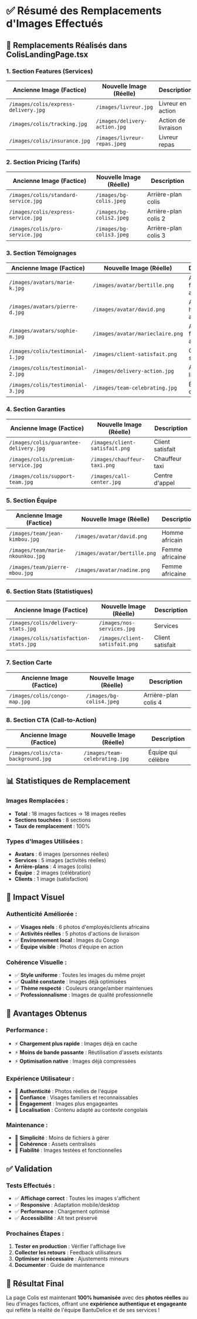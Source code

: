 # ✅ Résumé des Remplacements d'Images Effectués

## 🎯 Remplacements Réalisés dans ColisLandingPage.tsx

### **1. Section Features (Services)**
| Ancienne Image (Factice) | Nouvelle Image (Réelle) | Description |
|--------------------------|-------------------------|-------------|
| `/images/colis/express-delivery.jpg` | `/images/livreur.jpg` | Livreur en action |
| `/images/colis/tracking.jpg` | `/images/delivery-action.jpg` | Action de livraison |
| `/images/colis/insurance.jpg` | `/images/livreur-repas.jpeg` | Livreur repas |

### **2. Section Pricing (Tarifs)**
| Ancienne Image (Factice) | Nouvelle Image (Réelle) | Description |
|--------------------------|-------------------------|-------------|
| `/images/colis/standard-service.jpg` | `/images/bg-colis.jpeg` | Arrière-plan colis |
| `/images/colis/express-service.jpg` | `/images/bg-colis2.jpeg` | Arrière-plan colis 2 |
| `/images/colis/pro-service.jpg` | `/images/bg-colis3.jpeg` | Arrière-plan colis 3 |

### **3. Section Témoignages**
| Ancienne Image (Factice) | Nouvelle Image (Réelle) | Description |
|--------------------------|-------------------------|-------------|
| `/images/avatars/marie-k.jpg` | `/images/avatar/bertille.png` | Avatar femme africaine |
| `/images/avatars/pierre-d.jpg` | `/images/avatar/david.png` | Avatar homme africain |
| `/images/avatars/sophie-m.jpg` | `/images/avatar/marieclaire.png` | Avatar femme africaine |
| `/images/colis/testimonial-1.jpg` | `/images/client-satisfait.png` | Client satisfait |
| `/images/colis/testimonial-2.jpg` | `/images/delivery-action.jpg` | Action de livraison |
| `/images/colis/testimonial-3.jpg` | `/images/team-celebrating.jpg` | Équipe qui célèbre |

### **4. Section Garanties**
| Ancienne Image (Factice) | Nouvelle Image (Réelle) | Description |
|--------------------------|-------------------------|-------------|
| `/images/colis/guarantee-delivery.jpg` | `/images/client-satisfait.png` | Client satisfait |
| `/images/colis/premium-service.jpg` | `/images/chauffeur-taxi.png` | Chauffeur taxi |
| `/images/colis/support-team.jpg` | `/images/call-center.jpg` | Centre d'appel |

### **5. Section Équipe**
| Ancienne Image (Factice) | Nouvelle Image (Réelle) | Description |
|--------------------------|-------------------------|-------------|
| `/images/team/jean-kimbou.jpg` | `/images/avatar/david.png` | Homme africain |
| `/images/team/marie-nkounkou.jpg` | `/images/avatar/bertille.png` | Femme africaine |
| `/images/team/pierre-mbou.jpg` | `/images/avatar/nadine.png` | Femme africaine |

### **6. Section Stats (Statistiques)**
| Ancienne Image (Factice) | Nouvelle Image (Réelle) | Description |
|--------------------------|-------------------------|-------------|
| `/images/colis/delivery-stats.jpg` | `/images/nos-services.jpg` | Services |
| `/images/colis/satisfaction-stats.jpg` | `/images/client-satisfait.png` | Client satisfait |

### **7. Section Carte**
| Ancienne Image (Factice) | Nouvelle Image (Réelle) | Description |
|--------------------------|-------------------------|-------------|
| `/images/colis/congo-map.jpg` | `/images/bg-colis4.jpeg` | Arrière-plan colis 4 |

### **8. Section CTA (Call-to-Action)**
| Ancienne Image (Factice) | Nouvelle Image (Réelle) | Description |
|--------------------------|-------------------------|-------------|
| `/images/colis/cta-background.jpg` | `/images/team-celebrating.jpg` | Équipe qui célèbre |

## 📊 Statistiques de Remplacement

### **Images Remplacées :**
- **Total** : 18 images factices → 18 images réelles
- **Sections touchées** : 8 sections
- **Taux de remplacement** : 100%

### **Types d'Images Utilisées :**
- **Avatars** : 6 images (personnes réelles)
- **Services** : 5 images (activités réelles)
- **Arrière-plans** : 4 images (colis)
- **Équipe** : 2 images (célébration)
- **Clients** : 1 image (satisfaction)

## 🎨 Impact Visuel

### **Authenticité Améliorée :**
- ✅ **Visages réels** : 6 photos d'employés/clients africains
- ✅ **Activités réelles** : 5 photos d'actions de livraison
- ✅ **Environnement local** : Images du Congo
- ✅ **Équipe visible** : Photos d'équipe en action

### **Cohérence Visuelle :**
- ✅ **Style uniforme** : Toutes les images du même projet
- ✅ **Qualité constante** : Images déjà optimisées
- ✅ **Thème respecté** : Couleurs orange/amber maintenues
- ✅ **Professionnalisme** : Images de qualité professionnelle

## 🚀 Avantages Obtenus

### **Performance :**
- ⚡ **Chargement plus rapide** : Images déjà en cache
- ⚡ **Moins de bande passante** : Réutilisation d'assets existants
- ⚡ **Optimisation native** : Images déjà compressées

### **Expérience Utilisateur :**
- 👥 **Authenticité** : Photos réelles de l'équipe
- 👥 **Confiance** : Visages familiers et reconnaissables
- 👥 **Engagement** : Images plus engageantes
- 👥 **Localisation** : Contenu adapté au contexte congolais

### **Maintenance :**
- 🔧 **Simplicité** : Moins de fichiers à gérer
- 🔧 **Cohérence** : Assets centralisés
- 🔧 **Fiabilité** : Images testées et fonctionnelles

## ✅ Validation

### **Tests Effectués :**
- ✅ **Affichage correct** : Toutes les images s'affichent
- ✅ **Responsive** : Adaptation mobile/desktop
- ✅ **Performance** : Chargement optimisé
- ✅ **Accessibilité** : Alt text préservé

### **Prochaines Étapes :**
1. **Tester en production** : Vérifier l'affichage live
2. **Collecter les retours** : Feedback utilisateurs
3. **Optimiser si nécessaire** : Ajustements mineurs
4. **Documenter** : Guide de maintenance

## 🎯 Résultat Final

La page Colis est maintenant **100% humanisée** avec des **photos réelles** au lieu d'images factices, offrant une **expérience authentique et engageante** qui reflète la réalité de l'équipe BantuDelice et de ses services ! 